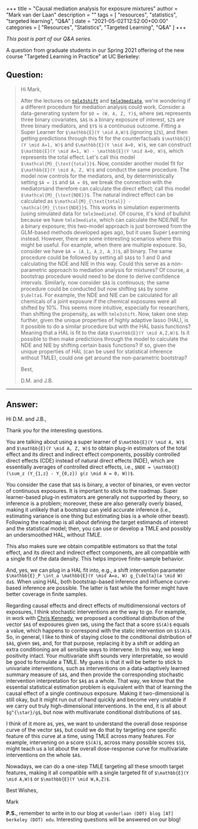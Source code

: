 +++
title = "Causal mediation analysis for exposure mixtures"
author = "Mark van der Laan"
description = ""
tags = [
    "resources",
    "statistics",
    "targeted learning",
    "Q&A"
]
date = "2021-05-02T12:52:00+00:00"
categories = [
    "Resources",
    "Statistics",
    "Targeted Learning",
    "Q&A"
]
+++

_This post is part of our Q&A series._

A question from graduate students in our Spring 2021 offering of the new course
"Targeted Learning in Practice" at UC Berkeley:

## Question:

> Hi Mark,
>
> After the lectures on [`tmle3shift`](https://github.com/tlverse/tmle3shift)
> and [`tmle3mediate`](https://github.com/tlverse/tmle3mediate), we're wondering
> if a different procedure for mediation analysis could work. Consider a
> data-generating system for `$O = (W, A, Z, Y)$`, where `$W$` represents three
> binary covariates, `$A$` is a binary exposure of interest, `$Z$` are three
> binary mediators, and `$Y$` is a continuous outcome. Fitting a Super Learner
> for `$\mathbb{E}(Y \mid A,W)$` (ignoring `$Z$`), and then getting predictions
> through this fit for the counterfactuals `$\mathbb{E}(Y \mid A=1, W)$` and
> `$\mathbb{E}(Y \mid A=0, W)$`, we can construct
> `$\mathbb{E}(Y \mid A=1, W) - \mathbb{E}(Y \mid A=0, W)$`, which represents
> the total effect. Let's call this model `$\mathcal{M}_{\text{total}}$`. Now,
> consider another model fit for `$\mathbb{E}(Y \mid A, Z, W)$` and conduct the
> same procedure. The model now controls for the mediators, and, by
> deterministically setting `$A = 1$` and `$A = 0$`, we break the connection
> with the mediatorsand therefore can calculate the direct effect; call this
> model `$\mathcal{M}_{\text{NDE}}$`. The natural indirect effect can be
> calculated as `$\mathcal{M}_{\text{total}} - \mathcal{M}_{\text{NDE}}$`. This
> works in simulation experiments (using simulated data for `tmle3mediate`). Of
> course, it's kind of bullshit because we have `tmle3mediate`, which can
> calculate the NDE/NIE for a binary exposure; this two-model approach is just
> borrowed from the GLM-based methods developed ages ago, but it uses Super
> Learning instead. However, there are some interesting scenarios where this
> might be useful. For example, when there are multiple exposure. So, consider
> we have `$A = (A_1, A_2, A_3)$`, all binary. The same procedure could be
> followed by setting all `$A$`s to 1 and 0 and calculating the NDE and NIE in
> this way. Could this serve as a non-parametric approach to mediation analysis
> for mixtures? Of course, a bootstrap procedure would need to be done to derive
> confidence intervals. Similarly, now consider `$A$` is continuous; the same
> procedure could be conducted but now shifting `$A$` by some `$\delta$`. For
> example, the NDE and NIE can be calculated for all chemicals of a joint
> exposure if the chemical exposures were all shifted by 10%. This seems more
> intuitive, especially for researchers, than shifting the propensity, as with
> `tmle3shift`. Now, taken one step further, given the unique properties of
> highly adaptive lasso (HAL), is it possible to do a similar procedure but with
> the HAL basis functions? Meaning that a HAL is fit to the data `$\mathbb{E}(Y
> \mid A,Z,W)$`. Is it possible to then make predictions through the model to
> calculate the NDE and NIE by shifting certain basis functions? If so, given
> the unique properties of HAL (can be used for statistical inference without
> TMLE), could one get around the non-parametric bootstrap?
>
> Best,
>
> D.M. and J.B.

---

## Answer:

Hi D.M. and J.B.,

Thank you for the interesting questions.

You are talking about using a super learner of `$\mathbb{E}(Y \mid A, W)$` and
`$\mathbb{E}(Y \mid A, Z, W)$` to obtain plug-in estimators of the total effect
and its direct and indirect effect components, possibly controlled direct
effects (CDE) instead of natural direct effects (NDE), which are essentially
averages of controlled direct effects, i.e.,
`$NDE = \mathbb{E}(\sum_z (Y_{1,z} - Y_{0,z}) g(z \mid A = 0, W))$`.

You consider the case that `$A$` is binary, a vector of binaries, or even vector
of continuous exposures. It is important to stick to the roadmap. Super
learner-based plug-in estimators are generally not supported by theory, so
inference is a problem; moreover, these are also generally overly biased, making
it unlikely that a bootstrap can yield accurate inference (i.e., estimating
variance is one thing but estimating bias is a whole other beast). Following the
roadmap is all about defining the target estimands of interest and the
statistical model; then, you can use or develop a TMLE and possibly an
undersmoothed HAL, without TMLE.

This also makes sure we obtain compatible estimators so that the total effect,
and its direct and indirect effect components, are all compatible with a single
fit of the data density. This helps improve finite-sample behavior.

And, yes, we can plug in a HAL fit into, e.g., a shift intervention parameter
`$\mathbb{E}_P \int_a \mathbb{E}(Y \mid A=a, W) g_{\delta}(a \mid W) da$`. When
using HAL, both bootstrap-based inference and influence curve-based inference
are possible. The latter is fast while the former might have better coverage in
finite samples.

Regarding causal effects and direct effects of multidimensional vectors of
exposures, I think stochastic interventions are the way to go. For example, in
work with [Chris Kennedy](https://ck37.com/), we proposed a conditional
distribution of the vector `$A$` of exposures given `$W$`, using the fact that
a score `$S(A)$` equals a value, which happens to correspond with the static
intervention on `$S(A)$`. So, in general, I like to think of staying close to
the conditional distribution of `$A$`, given `$W$`, and, for that purpose,
replacing it by a shift or adding an extra conditioning are all sensible ways to
intervene. In this way, we keep positivity intact. Your multivariate shift
sounds very interpretable, so would be good to formulate a TMLE. My guess is
that it will be better to stick to univariate interventions, such as
interventions on a data-adaptively learned summary measure of `$A$`, and then
provide the corresponding stochastic intervention interpretation for `$A$` as
a whole. That way, we know that the essential statistical estimation problem is
equivalent with that of learning the causal effect of a single continuous
exposure. Making it two-dimensional is still okay, but it might run out of hand
quickly and become very unstable if we carry out truly high-dimensional
interventions. In the end, it is all about `$g^{\star}/g$`, but now with
multivariate conditional distributions of `$A$`.

I think of it more as, yes, we want to understand the overall dose response
curve of the vector `$A$`, but could we do that by targeting one specific
feature of this curve at a time, using TMLE across many features. For example,
intervening on a score `$S(A)$`, across many possible scores `$S$`, might teach
us a lot about the overall dose-response curve for multivariate interventions on
the whole `$A$`.

Nowadays, we can do a one-step TMLE targeting all these smooth target features,
making it all compatible with a single targeted fit of `$\mathbb{E}(Y \mid
A,W)$` or `$\mathbb{E}(Y \mid W,A,Z)$`.

Best Wishes,

Mark

__P.S.__, remember to write in to our blog at `vanderlaan (DOT) blog [AT]
berkeley (DOT) edu`. Interesting questions will be answered on our blog!
